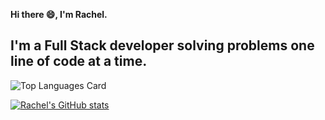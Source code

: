 **Hi there :smile:, I'm Rachel.**
## I'm a Full Stack developer solving problems one line of code at a time.


![Top Languages Card](https://github-readme-stats.vercel.app/api/top-langs/?username=Rachelnk&layout=compact&langs_count=8)

[![Rachel's GitHub stats](https://github-readme-stats.vercel.app/api?username=Rachelnk&include_all_commits=true)](https://github.com/Rachelnk/github-readme-stats)